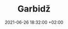 ---
layout: inner
position: left
title: 'Garbidž'
date: 2021-06-26 18:32:00 +02:00
categories: development
tags: [Java, Spring Boot, Docker, Flutter]
featured_image: '/img/posts/03_garbidz-1280x2680.png'
project_link: 'https://github.com/adamzv/garbidz'
button_icon: 'github'
button_text: 'Visit Project'
lead_text: >
  Team project focused on simulating a startup which develops a mobile app for tracking and locating garbage cans around the city. Users can locate nearest containers (we're tracking each type of container available) or they can set up notification for the nearest waste collection. Mobile app was created using Flutter, for backend we used Spring Boot, MySQL db and Docker for deployment. Team consisted of 5 developers, I was the teamleader and a backend developer.
---